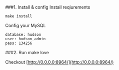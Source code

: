 ###1. Install & config
Install reqiurements

    make install

Config your MySQL

    database: hudson
    user: hudson_admin
    pass: 134256

###2. Run
    make love

Checkout [http://0.0.0.0:8964/](http://0.0.0.0:8964/)
